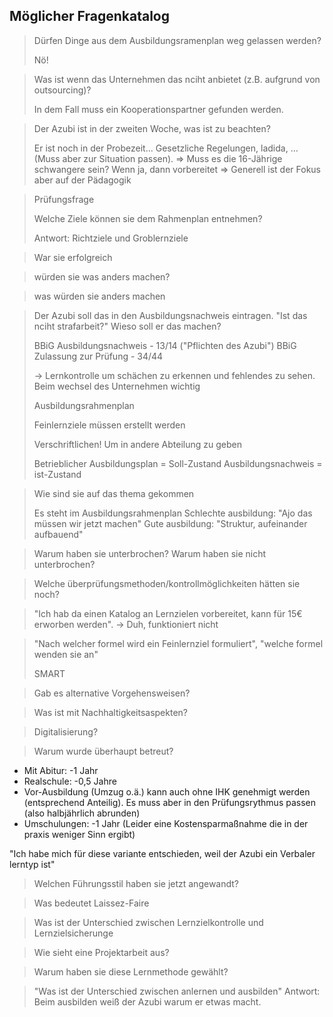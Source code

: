 ## Möglicher Fragenkatalog

> Dürfen Dinge aus dem Ausbildungsramenplan weg gelassen werden?
> 
> Nö!

> Was ist wenn das Unternehmen das nciht anbietet (z.B. aufgrund von outsourcing)?
>
> In dem Fall muss ein Kooperationspartner gefunden werden.

> Der Azubi ist in der zweiten Woche, was ist zu beachten?
>
> Er ist noch in der Probezeit... Gesetzliche Regelungen, ladida, ...
> (Muss aber zur Situation passen).
> => Muss es die 16-Jährige schwangere sein? Wenn ja, dann vorbereitet
> => Generell ist der Fokus aber auf der Pädagogik 

> Prüfungsfrage
>
> Welche Ziele können sie dem Rahmenplan entnehmen?
>
> Antwort: Richtziele und Groblernziele

> War sie erfolgreich

> würden sie was anders machen?

> was würden sie anders machen

> Der Azubi soll das in den Ausbildungsnachweis eintragen. "Ist das nciht strafarbeit?" Wieso soll er das machen?
> 
> BBiG Ausbildungsnachweis - 13/14 ("Pflichten des Azubi")
> BBiG Zulassung zur Prüfung - 34/44
> 
> -> Lernkontrolle um schächen zu erkennen und fehlendes zu sehen. Beim wechsel des Unternehmen wichtig
>
> Ausbildungsrahmenplan
>
> Feinlernziele müssen erstellt werden
>
> Verschriftlichen! Um in andere Abteilung zu geben
>
> Betrieblicher Ausbildungsplan = Soll-Zustand
> Ausbildungsnachweis = ist-Zustand

> Wie sind sie auf das thema gekommen
>
> Es steht im Ausbildungsrahmenplan
> Schlechte ausbildung: "Ajo das müssen wir jetzt machen"
> Gute ausbildung: "Struktur, aufeinander aufbauend"

> Warum haben sie unterbrochen? Warum haben sie nicht unterbrochen?

> Welche überprüfungsmethoden/kontrollmöglichkeiten hätten sie noch?

> "Ich hab da einen Katalog an Lernzielen vorbereitet, kann für 15€ erworben werden". -> Duh, funktioniert nicht

> "Nach welcher formel wird ein Feinlernziel formuliert", "welche formel wenden sie an"
>
> SMART

> Gab es alternative Vorgehensweisen?

> Was ist mit Nachhaltigkeitsaspekten?

> Digitalisierung?

> Warum wurde überhaupt betreut?

* Mit Abitur: -1 Jahr
* Realschule: -0,5 Jahre
* Vor-Ausbildung (Umzug o.ä.) kann auch ohne IHK genehmigt werden (entsprechend Anteilig). Es muss aber in den Prüfungsrythmus passen (also halbjährlich abrunden)
* Umschulungen: -1 Jahr (Leider eine Kostensparmaßnahme die in der praxis weniger Sinn ergibt)


"Ich habe mich für diese variante entschieden, weil der Azubi ein Verbaler lerntyp ist"

> Welchen Führungsstil haben sie jetzt angewandt?

> Was bedeutet Laissez-Faire

> Was ist der Unterschied zwischen Lernzielkontrolle und Lernzielsicherunge

> Wie sieht eine Projektarbeit aus?

> Warum haben sie diese Lernmethode gewählt?


> "Was ist der Unterschied zwischen anlernen und ausbilden"
> Antwort: Beim ausbilden weiß der Azubi warum er etwas macht.